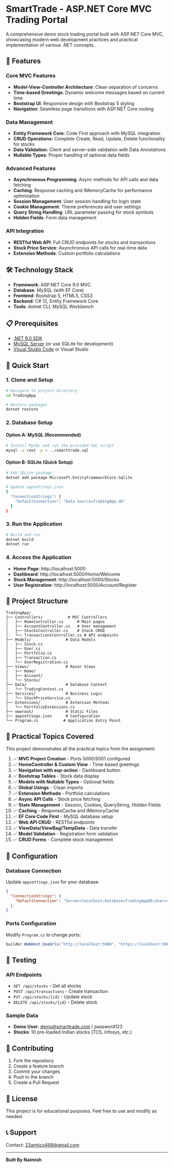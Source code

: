 # SmartTrade - ASP.NET Core MVC Trading Portal

A comprehensive demo stock trading portal built with ASP.NET Core MVC, showcasing modern web development practices and practical implementation of various .NET concepts.

## 🚀 Features

### Core MVC Features
- **Model-View-Controller Architecture**: Clean separation of concerns
- **Time-based Greetings**: Dynamic welcome messages based on current time
- **Bootstrap UI**: Responsive design with Bootstrap 5 styling
- **Navigation**: Seamless page transitions with ASP.NET Core routing

### Data Management
- **Entity Framework Core**: Code First approach with MySQL integration
- **CRUD Operations**: Complete Create, Read, Update, Delete functionality for stocks
- **Data Validation**: Client and server-side validation with Data Annotations
- **Nullable Types**: Proper handling of optional data fields

### Advanced Features
- **Asynchronous Programming**: Async methods for API calls and data fetching
- **Caching**: Response caching and IMemoryCache for performance optimization
- **Session Management**: User session handling for login state
- **Cookie Management**: Theme preferences and user settings
- **Query String Handling**: URL parameter passing for stock symbols
- **Hidden Fields**: Form data management

### API Integration
- **RESTful Web API**: Full CRUD endpoints for stocks and transactions
- **Stock Price Service**: Asynchronous API calls for real-time data
- **Extension Methods**: Custom portfolio calculations

## 🛠️ Technology Stack

- **Framework**: ASP.NET Core 9.0 MVC
- **Database**: MySQL (with EF Core)
- **Frontend**: Bootstrap 5, HTML5, CSS3
- **Backend**: C# 12, Entity Framework Core
- **Tools**: dotnet CLI, MySQL Workbench

## 📋 Prerequisites

- [.NET 9.0 SDK](https://dotnet.microsoft.com/download/dotnet/9.0)
- [MySQL Server](https://dev.mysql.com/downloads/mysql/) (or use SQLite for development)
- [Visual Studio Code](https://code.visualstudio.com/) or Visual Studio

## 🚀 Quick Start

### 1. Clone and Setup
```bash
# Navigate to project directory
cd TradingApp

# Restore packages
dotnet restore
```

### 2. Database Setup

#### Option A: MySQL (Recommended)
```bash
# Install MySQL and run the provided SQL script
mysql -u root -p < ../smarttrade.sql
```

#### Option B: SQLite (Quick Setup)
```bash
# Add SQLite package
dotnet add package Microsoft.EntityFrameworkCore.Sqlite

# Update appsettings.json
{
  "ConnectionStrings": {
    "DefaultConnection": "Data Source=TradingApp.db"
  }
}
```

### 3. Run the Application
```bash
# Build and run
dotnet build
dotnet run
```

### 4. Access the Application
- **Home Page**: http://localhost:5000
- **Dashboard**: http://localhost:5000/Home/Welcome
- **Stock Management**: http://localhost:5000/Stocks
- **User Registration**: http://localhost:5000/Account/Register

## 📁 Project Structure

```
TradingApp/
├── Controllers/           # MVC Controllers
│   ├── HomeController.cs      # Main pages
│   ├── AccountController.cs   # User management
│   ├── StocksController.cs    # Stock CRUD
│   └── TransactionsController.cs # API endpoints
├── Models/               # Data Models
│   ├── Stock.cs
│   ├── User.cs
│   ├── Portfolio.cs
│   ├── Transaction.cs
│   └── UserRegistration.cs
├── Views/                # Razor Views
│   ├── Home/
│   ├── Account/
│   └── Stocks/
├── Data/                 # Database Context
│   └── TradingContext.cs
├── Services/             # Business Logic
│   └── StockPriceService.cs
├── Extensions/           # Extension Methods
│   └── PortfolioExtensions.cs
├── wwwroot/              # Static Files
├── appsettings.json      # Configuration
└── Program.cs           # Application Entry Point
```

## 🎯 Practical Topics Covered

This project demonstrates all the practical topics from the assignment:

1. ✅ **MVC Project Creation** - Ports 5000/5001 configured
2. ✅ **HomeController & Custom View** - Time-based greetings
3. ✅ **Navigation with asp-action** - Dashboard button
4. ✅ **Bootstrap Tables** - Stock data display
5. ✅ **Models with Nullable Types** - Optional fields
6. ✅ **Global Usings** - Clean imports
7. ✅ **Extension Methods** - Portfolio calculations
8. ✅ **Async API Calls** - Stock price fetching
9. ✅ **State Management** - Session, Cookies, QueryString, Hidden Fields
10. ✅ **Caching** - ResponseCache and IMemoryCache
11. ✅ **EF Core Code First** - MySQL database setup
12. ✅ **Web API CRUD** - RESTful endpoints
13. ✅ **ViewData/ViewBag/TempData** - Data transfer
14. ✅ **Model Validation** - Registration form validation
15. ✅ **CRUD Forms** - Complete stock management

## 🔧 Configuration

### Database Connection
Update `appsettings.json` for your database:

```json
{
  "ConnectionStrings": {
    "DefaultConnection": "Server=localhost;Database=TradingAppDb;User=root;Password=your_password;"
  }
}
```

### Ports Configuration
Modify `Program.cs` to change ports:

```csharp
builder.WebHost.UseUrls("http://localhost:5000", "https://localhost:5001");
```

## 🧪 Testing

### API Endpoints
- `GET /api/stocks` - Get all stocks
- `POST /api/transactions` - Create transaction
- `PUT /api/stocks/{id}` - Update stock
- `DELETE /api/stocks/{id}` - Delete stock

### Sample Data
- **Demo User**: demo@smarttrade.com / password123
- **Stocks**: 10 pre-loaded Indian stocks (TCS, Infosys, etc.)

## 🤝 Contributing

1. Fork the repository
2. Create a feature branch
3. Commit your changes
4. Push to the branch
5. Create a Pull Request

## 📄 License

This project is for educational purposes. Feel free to use and modify as needed.

## 📞 Support

Contact: 23amtics468@gmail.com

---


**Built By Naimish**
